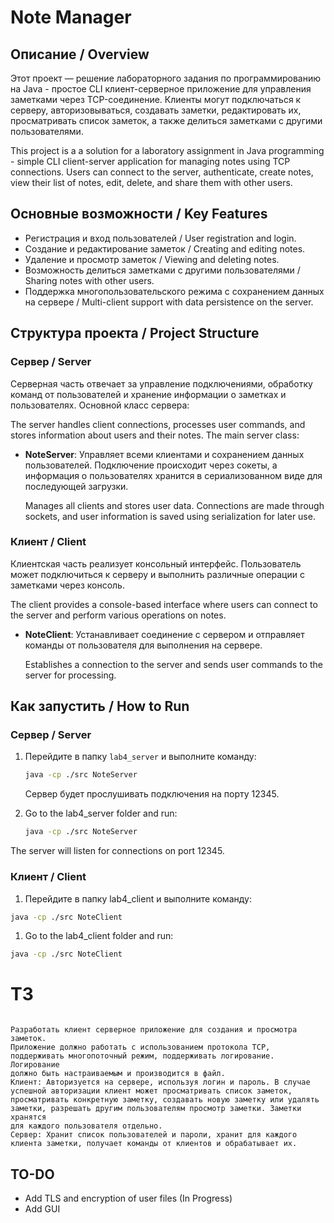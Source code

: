 # Note Manager

## Описание / Overview

Этот проект — решение лабораторного задания по программированию на Java - простое CLI клиент-серверное приложение для управления заметками через TCP-соединение. Клиенты могут подключаться к серверу, авторизовываться, создавать заметки, редактировать их, просматривать список заметок, а также делиться заметками с другими пользователями.

This project is a a solution for a laboratory assignment in Java programming - simple CLI client-server application for managing notes using TCP connections. Users can connect to the server, authenticate, create notes, view their list of notes, edit, delete, and share them with other users. 

## Основные возможности / Key Features

- Регистрация и вход пользователей / User registration and login.
- Создание и редактирование заметок / Creating and editing notes.
- Удаление и просмотр заметок / Viewing and deleting notes.
- Возможность делиться заметками с другими пользователями / Sharing notes with other users.
- Поддержка многопользовательского режима с сохранением данных на сервере / Multi-client support with data persistence on the server.

## Структура проекта / Project Structure

### Сервер / Server

Серверная часть отвечает за управление подключениями, обработку команд от пользователей и хранение информации о заметках и пользователях. Основной класс сервера:

The server handles client connections, processes user commands, and stores information about users and their notes. The main server class:

- **NoteServer**: Управляет всеми клиентами и сохранением данных пользователей. Подключение происходит через сокеты, а информация о пользователях хранится в сериализованном виде для последующей загрузки.

  Manages all clients and stores user data. Connections are made through sockets, and user information is saved using serialization for later use.

### Клиент / Client

Клиентская часть реализует консольный интерфейс. Пользователь может подключиться к серверу и выполнить различные операции с заметками через консоль.

The client provides a console-based interface where users can connect to the server and perform various operations on notes.

- **NoteClient**: Устанавливает соединение с сервером и отправляет команды от пользователя для выполнения на сервере.

  Establishes a connection to the server and sends user commands to the server for processing.

## Как запустить / How to Run

### Сервер / Server

1. Перейдите в папку `lab4_server` и выполните команду:
   ```bash
   java -cp ./src NoteServer
   ```
   Сервер будет прослушивать подключения на порту 12345.

1. Go to the lab4_server folder and run:
    ```bash
    java -cp ./src NoteServer
    ```
  The server will listen for connections on port 12345.

### Клиент / Client

1. Перейдите в папку lab4_client и выполните команду:

  ```bash
  java -cp ./src NoteClient
  ```
1. Go to the lab4_client folder and run:

  ```bash
  java -cp ./src NoteClient
  ```

# ТЗ
  ```

Разработать клиент серверное приложение для создания и просмотра
заметок.
Приложение должно работать с использованием протокола TCP,
поддерживать многопоточный режим, поддерживать логирование. Логирование
должно быть настраиваемым и производится в файл.
Клиент: Авторизуется на сервере, используя логин и пароль. В случае
успешной авторизации клиент может просматривать список заметок,
просматривать конкретную заметку, создавать новую заметку или удалять
заметки, разрешать другим пользователям просмотр заметки. Заметки хранятся
для каждого пользователя отдельно.
Сервер: Хранит список пользователей и пароли, хранит для каждого
клиента заметки, получает команды от клиентов и обрабатывает их.
  ```
## TO-DO
  - Add TLS and encryption of user files (In Progress)
  - Add GUI 
